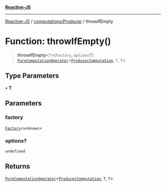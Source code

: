 [**Reactive-JS**](../../../README.md)

***

[Reactive-JS](../../../README.md) / [computations/Producer](../README.md) / throwIfEmpty

# Function: throwIfEmpty()

> **throwIfEmpty**\<`T`\>(`factory`, `options`?): [`PureComputationOperator`](../../type-aliases/PureComputationOperator.md)\<[`ProducerComputation`](../interfaces/ProducerComputation.md), `T`, `T`\>

## Type Parameters

• **T**

## Parameters

### factory

[`Factory`](../../../functions/type-aliases/Factory.md)\<`unknown`\>

### options?

`undefined`

## Returns

[`PureComputationOperator`](../../type-aliases/PureComputationOperator.md)\<[`ProducerComputation`](../interfaces/ProducerComputation.md), `T`, `T`\>
